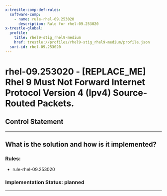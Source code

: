 ```yaml
---
x-trestle-comp-def-rules:
  software-comp:
    - name: rule-rhel-09.253020
      description: Rule for rhel-09.253020
x-trestle-global:
  profile:
    title: rhel9-stig_rhel9-medium
    href: trestle://profiles/rhel9-stig_rhel9-medium/profile.json
  sort-id: rhel-09.253020
---
```


# rhel-09.253020 - \[REPLACE_ME\] Rhel 9 Must Not Forward Internet Protocol Version 4 (Ipv4) Source-Routed Packets.

## Control Statement

______________________________________________________________________

## What is the solution and how is it implemented?

<!-- For implementation status enter one of: implemented, partial, planned, alternative, not-applicable -->

<!-- Note that the list of rules under ### Rules: is read-only and changes will not be captured after assembly to JSON -->

<!-- Add control implementation description here for control: rhel-09.253020 -->

### Rules:

  - rule-rhel-09.253020

### Implementation Status: planned

______________________________________________________________________
